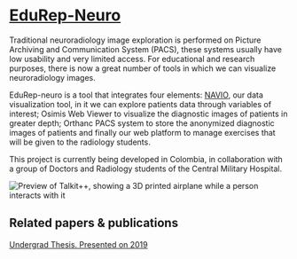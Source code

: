 # [EduRep-Neuro](https://repository.unimilitar.edu.co/handle/10654/37386)

Traditional neuroradiology image exploration is performed on Picture Archiving and Communication System (PACS), these systems usually have low usability and very limited access. For educational and research purposes, there is now a great number of tools in which we can visualize neuroradiology images. 

EduRep-neuro is a tool that integrates four elements: [NAVIO](https://navio.dev/), our data visualization tool, in it we can explore patients data through variables of interest; Osimis Web Viewer to visualize the diagnostic images of patients in greater depth; Orthanc PACS system to store the anonymized diagnostic images of patients and finally our web platform to manage exercises that will be given to the radiology students.

This project is currently being developed in Colombia, in collaboration with a group of Doctors and Radiology students of the Central Military Hospital.


![Preview of Talkit++, showing a 3D printed airplane while a person interacts with it]({{site.url}}{{site.baseurl}}/src/assets/img/talkit/articlemain.jpg)


## Related papers & publications

[Undergrad Thesis. Presented on 2019](https://repositorio.uniandes.edu.co/handle/1992/44491)








